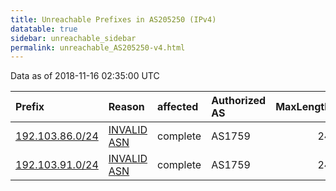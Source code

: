 ```yaml
---
title: Unreachable Prefixes in AS205250 (IPv4)
datatable: true
sidebar: unreachable_sidebar
permalink: unreachable_AS205250-v4.html
---
```


Data as of 2018-11-16 02:35:00 UTC


<div class="datatable-begin"></div>

| Prefix                                                   | Reason                                                                                                  | affected   | Authorized AS   |   MaxLength | Anchor                                         |   unreachable /24s |
|:---------------------------------------------------------|:--------------------------------------------------------------------------------------------------------|:-----------|:----------------|------------:|:-----------------------------------------------|-------------------:|
| [192.103.86.0/24](https://stat.ripe.net/192.103.86.0/24) | [INVALID ASN](https://rpki-validator.ripe.net/announcement-preview?asn=AS205250&prefix=192.103.86.0/24) | complete   | AS1759          |          24 | [RIPE](unreachable_RIPE_NCC_RPKI_Root-v4.html) |                  1 |
| [192.103.91.0/24](https://stat.ripe.net/192.103.91.0/24) | [INVALID ASN](https://rpki-validator.ripe.net/announcement-preview?asn=AS205250&prefix=192.103.91.0/24) | complete   | AS1759          |          24 | [RIPE](unreachable_RIPE_NCC_RPKI_Root-v4.html) |                  1 |

<div class="datatable-end"></div>